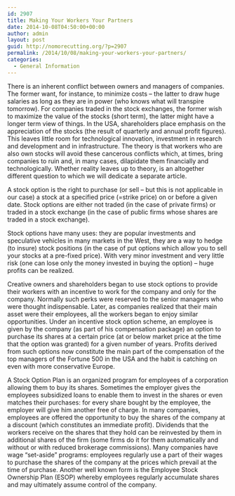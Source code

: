 ```yaml
---
id: 2907
title: Making Your Workers Your Partners
date: 2014-10-08T04:50:00+00:00
author: admin
layout: post
guid: http://nomorecutting.org/?p=2907
permalink: /2014/10/08/making-your-workers-your-partners/
categories:
  - General Information
---
```

There is an inherent conflict between owners and managers of companies. The former want, for instance, to minimize costs &#8211; the latter to draw huge salaries as long as they are in power (who knows what will transpire tomorrow). For companies traded in the stock exchanges, the former wish to maximize the value of the stocks (short term), the latter might have a longer term view of things. In the USA, shareholders place emphasis on the appreciation of the stocks (the result of quarterly and annual profit figures). This leaves little room for technological innovation, investment in research and development and in infrastructure. The theory is that workers who are also own stocks will avoid these cancerous conflicts which, at times, bring companies to ruin and, in many cases, dilapidate them financially and technologically. Whether reality leaves up to theory, is an altogether different question to which we will dedicate a separate article.

A stock option is the right to purchase (or sell &#8211; but this is not applicable in our case) a stock at a specified price (=strike price) on or before a given date. Stock options are either not traded (in the case of private firms) or traded in a stock exchange (in the case of public firms whose shares are traded in a stock exchange).

Stock options have many uses: they are popular investments and speculative vehicles in many markets in the West, they are a way to hedge (to insure) stock positions (in the case of put options which allow you to sell your stocks at a pre-fixed price). With very minor investment and very little risk (one can lose only the money invested in buying the option) &#8211; huge profits can be realized.

Creative owners and shareholders began to use stock options to provide their workers with an incentive to work for the company and only for the company. Normally such perks were reserved to the senior managers who were thought indispensable. Later, as companies realized that their main asset were their employees, all the workers began to enjoy similar opportunities. Under an incentive stock option scheme, an employee is given by the company (as part of his compensation package) an option to purchase its shares at a certain price (at or below market price at the time that the option was granted) for a given number of years. Profits derived from such options now constitute the main part of the compensation of the top managers of the Fortune 500 in the USA and the habit is catching on even with more conservative Europe.

A Stock Option Plan is an organized program for employees of a corporation allowing them to buy its shares. Sometimes the employer gives the employees subsidized loans to enable them to invest in the shares or even matches their purchases: for every share bought by the employee, the employer will give him another free of charge. In many companies, employees are offered the opportunity to buy the shares of the company at a discount (which constitutes an immediate profit). Dividends that the workers receive on the shares that they hold can be reinvested by them in additional shares of the firm (some firms do it for them automatically and without or with reduced brokerage commissions). Many companies have wage &#8220;set-aside&#8221; programs: employees regularly use a part of their wages to purchase the shares of the company at the prices which prevail at the time of purchase. Another well known form is the Employee Stock Ownership Plan (ESOP) whereby employees regularly accumulate shares and may ultimately assume control of the company.